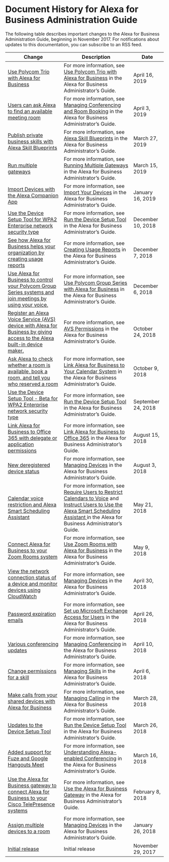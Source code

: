 # Document History for Alexa for Business Administration Guide<a name="doc-history"></a>

The following table describes important changes to the Alexa for Business Administration Guide, beginning in November 2017\. For notifications about updates to this documentation, you can subscribe to an RSS feed\.

| Change | Description | Date | 
| --- |--- |--- |
| [Use Polycom Trio with Alexa for Business](#doc-history) | For more information, see [Use Polycom Trio with Alexa for Business](https://docs.aws.amazon.com/a4b/latest/ag/using-polycom-trio.html) in the Alexa for Business Administrator’s Guide\. | April 16, 2019 | 
| [Users can ask Alexa to find an available meeting room](#doc-history) | For more information, see [Managing Conferencing and Room Booking](https://docs.aws.amazon.com/a4b/latest/ag/manage-conferencing.html) in the Alexa for Business Administrator’s Guide\. | April 3, 2019 | 
| [Publish private business skills with Alexa Skill Blueprints](#doc-history) | For more information, see [Alexa Skill Blueprints](https://docs.aws.amazon.com/a4b/latest/ag/blueprints.html) in the Alexa for Business Administrator’s Guide\. | March 27, 2019 | 
| [Run multiple gateways](#doc-history) | For more information, see [Running Multiple Gateways](https://docs.aws.amazon.com/a4b/latest/ag/run-gateways.html) in the Alexa for Business Administrator’s Guide\. | March 15, 2019 | 
| [Import Devices with the Alexa Companion App](#doc-history) | For more information, see [Import Your Devices](https://docs.aws.amazon.com/a4b/latest/ag/getting-started.html#import) in the Alexa for Business Administrator’s Guide\. | January 16, 2019 | 
| [Use the Device Setup Tool for WPA2 Enterprise network security type ](#doc-history) | For more information, see [Run the Device Setup Tool](https://docs.aws.amazon.com/a4b/latest/ag/getting-started.html) in the Alexa for Business Administrator’s Guide\. | December 10, 2018 | 
| [See how Alexa for Business helps your organization by creating usage reports](#doc-history) | For more information, see [Creating Usage Reports](https://docs.aws.amazon.com/a4b/latest/ag/creating-reports.html) in the Alexa for Business Administrator’s Guide\. | December 7, 2018 | 
| [Use Alexa for Business to control your Polycom Group Series systems and join meetings by using your voice\.](#doc-history) | For more information, see [Use Polycom Group Series with Alexa for Business](https://docs.aws.amazon.com/a4b/latest/ag/using-polycom.html) in the Alexa for Business Administrator’s Guide\. | December 6, 2018 | 
| [Register an Alexa Voice Service \(AVS\) device with Alexa for Business by giving access to the Alexa built\-in device maker\.](#doc-history) | For more information, see [AVS Permissions](https://docs.aws.amazon.com/a4b/latest/ag/AVS-permissions.html) in the Alexa for Business Administrator’s Guide\. | October 24, 2018 | 
| [Ask Alexa to check whether a room is available, book a room, and tell you who reserved a room](#doc-history) | For more information, see [Link Alexa for Business to Your Calendar System](https://docs.aws.amazon.com/a4b/latest/ag/manage-calendering.html) in the Alexa for Business Administrator’s Guide\. | October 9, 2018 | 
| [Use the Device Setup Tool \- Beta for WPA2 Enterprise network security type ](#doc-history) | For more information, see [Run the Device Setup Tool](https://docs.aws.amazon.com/a4b/latest/ag/getting-started.html) in the Alexa for Business Administrator’s Guide\. | September 24, 2018 | 
| [Link Alexa for Business to Office 365 with delegate or application permissions](#doc-history) | For more information, see [Link Alexa for Business to Office 365](https://docs.aws.amazon.com/a4b/latest/ag/office.html) in the Alexa for Business Administrator’s Guide\. | August 15, 2018 | 
| [New deregistered device status](#doc-history) | For more information, see [Managing Devices](https://docs.aws.amazon.com/a4b/latest/ag/manage-devices.html) in the Alexa for Business Administrator’s Guide\. | August 3, 2018 | 
| [Calendar voice restriction and Alexa Smart Scheduling Assistant](#doc-history) | For more information, see [Require Users to Restrict Calendars to Voice](https://docs.aws.amazon.com/a4b/latest/ag/voice-restrict.html) and [Instruct Users to Use the Alexa Smart Scheduling Assistant ](https://docs.aws.amazon.com/a4b/latest/ag/scheduling-assistant.html) in the Alexa for Business Administrator’s Guide\. | May 21, 2018 | 
| [Connect Alexa for Business to your Zoom Rooms system](#doc-history) | For more information, see [Use Zoom Rooms with Alexa for Business](https://docs.aws.amazon.com/a4b/latest/ag/use-zoom.html) in the Alexa for Business Administrator’s Guide\. | May 9, 2018 | 
| [View the network connection status of a device and monitor devices using CloudWatch](#doc-history) | For more information, see [Managing Devices](https://docs.aws.amazon.com/a4b/latest/ag/manage-devices.html) in the Alexa for Business Administrator’s Guide\. | April 30, 2018 | 
| [Password expiration emails](#doc-history) | For more information, see [Set up Microsoft Exchange Access for Users](https://docs.aws.amazon.com/a4b/latest/ag/connect-exchange.html) in the Alexa for Business Administrator’s Guide\. | April 26, 2018 | 
| [Various conferencing updates](#doc-history) | For more information, see [Managing Conferencing](https://docs.aws.amazon.com/a4b/latest/ag/manage-conferencing.html) in the Alexa for Business Administrator’s Guide\. | April 10, 2018 | 
| [Change permissions for a skill](#doc-history) | For more information, see [Managing Skills](https://docs.aws.amazon.com/a4b/latest/ag/manage-skills.html) in the Alexa for Business Administrator’s Guide\. | April 6, 2018 | 
| [Make calls from your shared devices with Alexa for Business](#doc-history) | For more information, see [Managing Calling](https://docs.aws.amazon.com/a4b/latest/ag/manage-calling.html) in the Alexa for Business Administrator’s Guide\. | March 28, 2018 | 
| [Updates to the Device Setup Tool ](#doc-history) | For more information, see [Run the Device Setup Tool](https://docs.aws.amazon.com/a4b/latest/ag/getting-started.html) in the Alexa for Business Administrator’s Guide\. | March 26, 2018 | 
| [Added support for Fuze and Google Hangouts Meet](#doc-history) | For more information, see [Understanding Alexa\-enabled Conferencing](https://docs.aws.amazon.com/a4b/latest/ag/setup-conferencing.html) in the Alexa for Business Administrator’s Guide\. | March 16, 2018 | 
| [Use the Alexa for Business gateway to connect Alexa for Business to your Cisco TelePresence systems](#doc-history) | For more information, see [Use the Alexa for Business Gateway](https://docs.aws.amazon.com/a4b/latest/ag/a4b-gateway.html) in the Alexa for Business Administrator’s Guide\. | February 8, 2018 | 
| [Assign multiple devices to a room](#doc-history) | For more information, see [Managing Devices](https://docs.aws.amazon.com/a4b/latest/ag/manage-devices.html) in the Alexa for Business Administrator’s Guide\. | January 26, 2018 | 
| [Initial release](#doc-history) | Initial release | November 29, 2017 | 